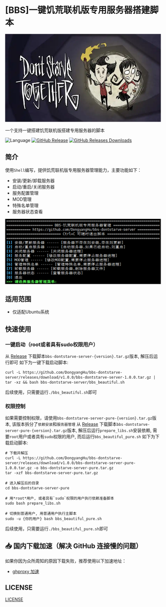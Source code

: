 # [BBS]一键饥荒联机版专用服务器搭建脚本
![icon](include/bbs_server_banner.jpeg)

一个支持一键搭建饥荒联机版搭建专用服务器的脚本

![Language](https://img.shields.io/badge/Language-Shell-blue)
[![GitHub Release](https://img.shields.io/github/v/tag/DongyangHu/bbs-dontstarve-server.svg?label=Release)](https://github.com/DongyangHu/bbs-dontstarve-server/releases)
[![GitHub Releases Downloads](https://img.shields.io/github/downloads/DongyangHu/bbs-dontstarve-server/total.svg?logo=github)](https://somsubhra.github.io/github-release-stats/?username=DongyangHu&repository=bbs-dontstarve-server)


## 简介
使用`Shell`编写，提供饥荒联机版专用服务器管理能力，主要功能如下：
- 安装/更新/卸载服务器
- 启动/重启/关闭服务器
- 服务配置管理
- MOD管理
- 特殊名单管理
- 服务器状态查看
  
![main_page](include/bbs_server_main.png)


## 适用范围
- 仅适配Ubuntu系统


## 快速使用
### 一键启动（root或者具有sudo权限用户）
从 [Release](https://github.com/DongyangHu/bbs-dontstarve-server/releases) 下载脚本`bbs-dontstarve-server-{version}.tar.gz`版本, 解压后运行即可
如下为一键下载启动脚本:
```
curl -L https://github.com/DongyangHu/bbs-dontstarve-server/releases/download/v1.0.0/bbs-dontstarve-server-1.0.0.tar.gz | tar -xz && bash bbs-dontstarve-server/bbs_beautiful.sh

```
后续使用，只需要运行`./bbs_beautiful.sh`即可

### 权限控制
如果需要控制权限，请使用`bbs-dontstarve-server-pure-{version}.tar.gz`版本, 该版本拆分了`依赖安装`和`服务器管理`
从 [Release](https://github.com/DongyangHu/bbs-dontstarve-server/releases) 下载脚本`bbs-dontstarve-server-pure-{version}.tar.gz`版本, 解压后运行`prepare_libs.sh`安装依赖, 需要`root`用户或者具有`sudo`权限的用户, 而后运行`bbs_beautiful_pure.sh`
如下为下载启动脚本:
```
# 下载并解压
curl -L https://github.com/DongyangHu/bbs-dontstarve-server/releases/download/v1.0.0/bbs-dontstarve-server-pure-1.0.0.tar.gz -o bbs-dontstarve-server-pure.tar.gz
tar -xzf bbs-dontstarve-server-pure.tar.gz

# 进入解压后的目录
cd bbs-dontstarve-server-pure

# 用*root*用户, 或者具有`sudo`权限的用户执行依赖准备脚本
sudo bash prepare_libs.sh

# 切换到普通用户, 用普通用户执行主脚本
sudo -u {你的用户} bash bbs_beautiful_pure.sh

```
后续使用，只需要运行`./bbs_beautiful_pure.sh`即可

## 📥 国内下载加速（解决 GitHub 连接慢的问题）

如果你因为众所周知的原因下载失败，推荐使用以下加速地址：
- [ghproxy 加速](https://ghfast.top/https://github.com/DongyangHu/bbs-dontstarve-server/releases/download/v1.0.0/bbs-dontstarve-server-1.0.0.tar.gz)

## LICENSE
[LICENSE](LICENSE)
